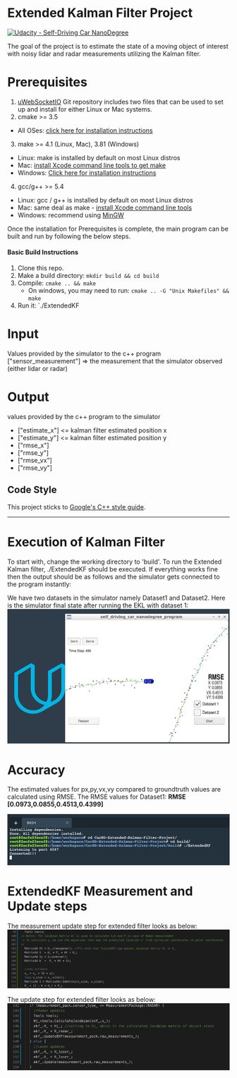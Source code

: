 # Extended Kalman Filter Project
[![Udacity - Self-Driving Car NanoDegree](https://s3.amazonaws.com/udacity-sdc/github/shield-carnd.svg)](http://www.udacity.com/drive)

The goal of the project is to estimate the state of a moving object of interest with noisy lidar and radar measurements utilizing the Kalman filter. 

# Prerequisites
1. [uWebSocketIO](https://github.com/uWebSockets/uWebSockets) Git repository includes two files that can be used to set up and install for either Linux or Mac systems.
2. cmake >= 3.5
  * All OSes: [click here for installation instructions](https://cmake.org/install/)
3. make >= 4.1 (Linux, Mac), 3.81 (Windows)
  * Linux: make is installed by default on most Linux distros
  * Mac: [install Xcode command line tools to get make](https://developer.apple.com/xcode/features/)
  * Windows: [Click here for installation instructions](http://gnuwin32.sourceforge.net/packages/make.htm)
4. gcc/g++ >= 5.4
  * Linux: gcc / g++ is installed by default on most Linux distros
  * Mac: same deal as make - [install Xcode command line tools](https://developer.apple.com/xcode/features/)
  * Windows: recommend using [MinGW](http://www.mingw.org/)

Once the installation for Prerequisites is complete, the main program can be built and run by following the below steps.
#### Basic Build Instructions
1. Clone this repo.
2. Make a build directory: `mkdir build && cd build`
3. Compile: `cmake .. && make` 
   * On windows, you may need to run: `cmake .. -G "Unix Makefiles" && make`
4. Run it: `./ExtendedKF 

# Input
Values provided by the simulator to the c++ program 
["sensor_measurement"] => the measurement that the simulator observed (either lidar or radar)


# Output
values provided by the c++ program to the simulator

* ["estimate_x"] <= kalman filter estimated position x
* ["estimate_y"] <= kalman filter estimated position y
* ["rmse_x"]
* ["rmse_y"]
* ["rmse_vx"]
* ["rmse_vy"]

## Code Style
This project sticks to [Google's C++ style guide](https://google.github.io/styleguide/cppguide.html).

---
# Execution of Kalman Filter
To start with, change the working directory to 'build'. To run the Extended Kalman filter, ./ExtendedKF should be executed. 
If everything works fine then the output should be as follows and the simulator gets connected to the program instantly:




We have two datasets in the simulator namely Dataset1 and Dataset2. 
Here is the simulator final state after running the EKL with dataset 1:
![image2](./images/RMSE.png)


# Accuracy
The estimated values for px,py,vx,vy compared to groundtruth values are calculated using RMSE. 
The RMSE values for Dataset1: **RMSE [0.0973,0.0855,0.4513,0.4399]**

![image4](./images/KalmanExecution.png)

# ExtendedKF Measurement and Update steps
The measurement update step for extended filter looks as below:
![image4](./images/EKF.png)

The update step for extended filter looks as below:
![image5](./images/MeasurementUpdate.png)

